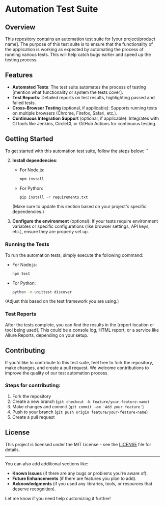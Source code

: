 

# Automation Test Suite

## Overview

This repository contains an automation test suite for [your project/product name]. The purpose of this test suite is to ensure that the functionality of the application is working as expected by automating the process of running various tests. This will help catch bugs earlier and speed up the testing process.

## Features

- **Automated Tests**: The test suite automates the process of testing [mention what functionality or system the tests cover].
- **Test Reports**: Detailed reports on test results, highlighting passed and failed tests.
- **Cross-Browser Testing** (optional, if applicable): Supports running tests on multiple browsers (Chrome, Firefox, Safari, etc.).
- **Continuous Integration Support** (optional, if applicable): Integrates with CI tools like Jenkins, CircleCI, or GitHub Actions for continuous testing.

## Getting Started

To get started with this automation test suite, follow the steps below:
``

2. **Install dependencies**:


   - For Node.js:
     ```bash
     npm install
     ```

   - For Python:
     ```bash
     pip install -r requirements.txt
     ```

   (Make sure to update this section based on your project's specific dependencies.)

3. **Configure the environment** (optional): If your tests require environment variables or specific configurations (like browser settings, API keys, etc.), ensure they are properly set up.

### Running the Tests

To run the automation tests, simply execute the following command:

- For Node.js:
  ```bash
  npm test
  ```

- For Python:
  ```bash
  python -m unittest discover
  ```

(Adjust this based on the test framework you are using.)

### Test Reports

After the tests complete, you can find the results in the [report location or tool being used]. This could be a console log, HTML report, or a service like Allure Reports, depending on your setup.

## Contributing

If you'd like to contribute to this test suite, feel free to fork the repository, make changes, and create a pull request. We welcome contributions to improve the quality of our test automation process.

### Steps for contributing:
1. Fork the repository
2. Create a new branch (`git checkout -b feature/your-feature-name`)
3. Make changes and commit (`git commit -am 'Add your feature'`)
4. Push to your branch (`git push origin feature/your-feature-name`)
5. Create a pull request

## License

This project is licensed under the MIT License - see the [LICENSE](LICENSE) file for details.

---

You can also add additional sections like:

- **Known Issues** (if there are any bugs or problems you're aware of).
- **Future Enhancements** (if there are features you plan to add).
- **Acknowledgments** (if you used any libraries, tools, or resources that deserve recognition).

Let me know if you need help customizing it further!
